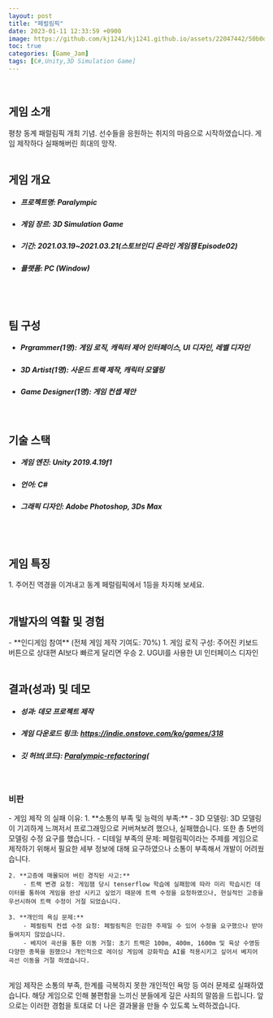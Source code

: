```yaml
---
layout: post
title: "페럴림픽"
date: 2023-01-11 12:33:59 +0900
image: https://github.com/kj1241/kj1241.github.io/assets/22047442/50b0d39b-409c-4138-9d53-16859ae84fe5
toc: true
categories: [Game_Jam]
tags: [C#,Unity,3D Simulation Game]
---
```


<!-- <h1><yellow1_h1>프로젝트 이름: 페럴림픽 </yellow1_h1></h1>
![페럴림픽](https://github.com/kj1241/kj1241.github.io/assets/22047442/50b0d39b-409c-4138-9d53-16859ae84fe5){: width="740" height="400"} -->


<br>
<h2><yellow1_h2> 게임 소개 </yellow1_h2></h2>
평창 동계 패럴림픽 개최 기념.  
선수들을 응원하는 취지의 마음으로 시작하였습니다.  
게임 제작하다 실패해버린 희대의 망작.

<br>
<br>
<h2><yellow1_h2> 게임 개요 </yellow1_h2></h2><ul>
<li><h5><yellow1_h5>프로젝트명: </yellow1_h5><span> Paralympic</span></h5></li>
<li><h5><yellow1_h5>게임 장르: </yellow1_h5><span> 3D Simulation Game</span></h5></li>
<li><h5><yellow1_h5>기간: </yellow1_h5><span> 2021.03.19~2021.03.21(스토브인디 온라인 게임잼 Episode02)</span></h5></li>
<li><h5><yellow1_h5>플랫폼: </yellow1_h5><span> PC (Window)</span></h5></li></ul>

<br>
<br>
<h2><yellow1_h2> 팀 구성 </yellow1_h2></h2><ul> 
<li><h5><yellow1_h5>Prgrammer(1명): </yellow1_h5><span> 게임 로직, 캐릭터 제어 인터페이스, UI 디자인, 레벨 디자인</span></h5></li>
<li><h5><yellow1_h5>3D Artist(1명): </yellow1_h5><span> 사운드 트랙 제작, 캐릭터 모델링 </span></h5></li>
<li><h5><yellow1_h5>Game Designer(1명): </yellow1_h5><span> 게임 컨셉 제안</span></h5></li>
</ul>

<br>
<h2><yellow1_h2> 기술 스택 </yellow1_h2></h2><ul>
<li><h5><yellow1_h5>게임 엔진: </yellow1_h5><span> Unity 2019.4.19f1</span></h5></li>
<li><h5><yellow1_h5>언어: </yellow1_h5><span> C# </span></h5></li>
<li><h5><yellow1_h5>그래픽 디자인: </yellow1_h5><span>Adobe Photoshop, 3Ds Max</span></h5></li>
</ul>

<br>
<br>
<h2 ><yellow1_h2> 게임 특징 </yellow1_h2></h2>
1. 주어진 역경을 이겨내고 동계 페럴림픽에서 1등을 차지해 보세요.


<br>
<br>
<h2><yellow1_h2> 개발자의 역활 및 경험 </yellow1_h2></h2>
- **인디게임 참여** <span><red1_error>(전체 게임 제작 기여도: 70%)</red1_error></span>
    1. 게임 로직 구성: 주어진 키보드 버튼으로 상대편 AI보다 빠르게 달리면 우승
    2. UGUI를 사용한 UI 인터페이스 디자인


<br>
<br>
<h2><yellow1_h2> 결과(성과) 및 데모 </yellow1_h2></h2>
<ul>
<li><h5><yellow1_h5>성과: </yellow1_h5><span> 데모 프로젝트 제작 </span></h5></li>
<li><h5><yellow1_h5>게임 다운로드 링크: </yellow1_h5><span> <a href="https://indie.onstove.com/ko/games/318">https://indie.onstove.com/ko/games/318</a> </span></h5></li>
<li><h5><yellow1_h5>깃 허브(코드): </yellow1_h5><span> 
<a href="Paralympic-refactoring">Paralympic-refactoring(</a> </span></h5></li>
</ul>

<br>
<h3><yellow1_h3> 비판 </yellow1_h3></h3>
- 게임 제작 의 실패 이유:
    1. **소통의 부족 및 능력의 부족:**
        - 3D 모델링: 3D 모델링이 기괴하게 느껴저서 프로그래밍으로 커버쳐보려 했으나, 실패했습니다. 또한 총 5번의 모델링 수정 요구를 했습니다.
        - 디테일 부족의 문제: 페럴림픽이라는 주제를 게임으로 제작하기 위해서 필요한 세부 정보에 대해 요구하였으나 소통이 부족해서 개발이 어려웠습니다.
    
    2. **고증에 매몰되어 버린 경직된 사고:**
        - 트랙 변경 요청: 게임잼 당시 tenserflow 학습에 실패함에 따라 미리 학습시킨 데이터를 통하여 게임을 완성 시키고 싶었기 때문에 트랙 수정을 요청하였으나, 현실적인 고증을 우선시하여 트랙 수정이 거절 되었습니다.
    
    3. **개인의 욕심 문제:**
        - 페럴림픽 컨셉 수정 요청: 페럴림픽은 민감한 주제일 수 있어 수정을 요구했으나 받아들여지지 않았습니다.
        - 베지어 곡선을 통한 이동 거절: 초기 트랙은 100m, 400m, 1600m 및 육상 수영등 다양한 종목을 원했으나 개인적으로 레이싱 게임에 강화학습 AI를 적용시키고 싶어서 베지어 곡선 이동을 거절 하였습니다.

<br>
게임 제작은 소통의 부족, 한계를 극복하지 못한 개인적인 욕망 등 여러 문제로 실패하였습니다.  
해당 게임으로 인해 불편함을 느끼신 분들에게 깊은 사죄의 말씀을 드립니다.  
앞으로는 이러한 경험을 토대로 더 나은 결과물을 만들 수 있도록 노력하겠습니다.


<br>


